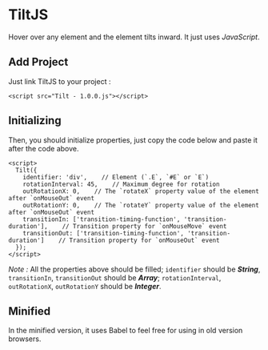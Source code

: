 # TiltJS

Hover over any element and the element tilts inward. It just uses *JavaScript*.

## Add Project

Just link TiltJS to your project :
```
<script src="Tilt - 1.0.0.js"></script>
```

## Initializing

Then, you should initialize properties, just copy the code below and paste it after the code above.
```
<script>
  Tilt({
    identifier: 'div',    // Element (`.E`, `#E` or `E`)
    rotationInterval: 45,    // Maximum degree for rotation
    outRotationX: 0,    // The `rotateX` property value of the element after `onMouseOut` event 
    outRotationY: 0,    // The `rotateY` property value of the element after `onMouseOut` event 
    transitionIn: ['transition-timing-function', 'transition-duration'],    // Transition property for `onMouseMove` event
    transitionOut: ['transition-timing-function', 'transition-duration']    // Transition property for `onMouseOut` event
  });
</script>
```
*Note :* All the properties above should be filled; `identifier` should be ***String***, `transitionIn`, `transitionOut` should be ***Array***; `rotationInterval`, `outRotationX`, `outRotationY` should be ***Integer***.

## Minified

In the minified version, it uses Babel to feel free for using in old version browsers.
